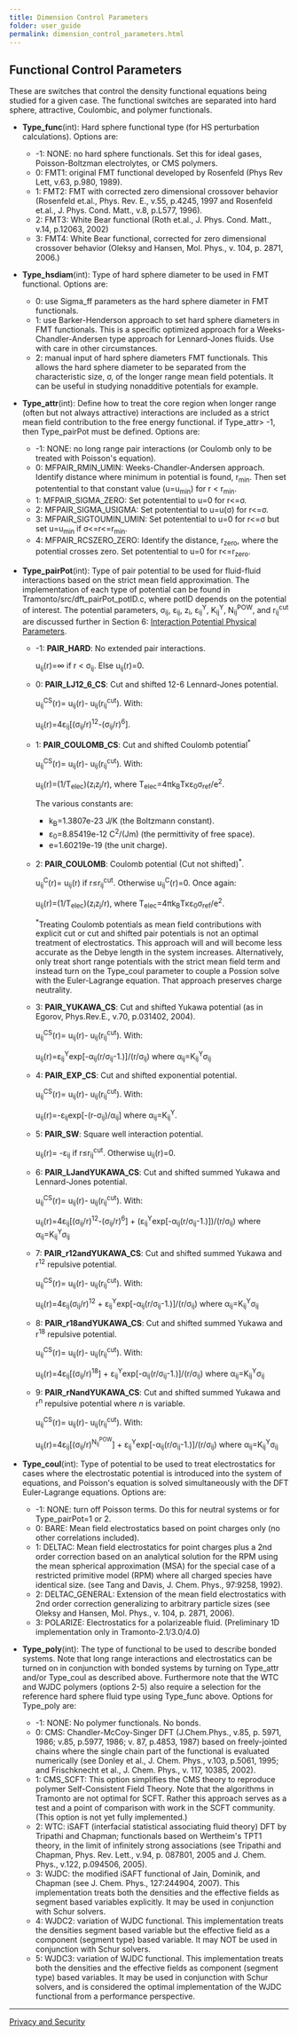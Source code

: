 ```yaml
---
title: Dimension Control Parameters
folder: user_guide
permalink: dimension_control_parameters.html
---
```


## Functional Control Parameters

These are switches that control the density functional equations being studied for a given case. The functional switches are separated into hard sphere, attractive, Coulombic, and polymer functionals.

*   **Type_func**(int): Hard sphere functional type (for HS perturbation calculations). Options are:
    *   -1: NONE: no hard sphere functionals. Set this for ideal gases, Poisson-Boltzman electrolytes, or CMS polymers.
    *   0: FMT1: original FMT functional developed by Rosenfeld (Phys Rev Lett, v.63, p.980, 1989).
    *   1: FMT2: FMT with corrected zero dimensional crossover behavior (Rosenfeld et.al., Phys. Rev. E., v.55, p.4245, 1997 and Rosenfeld et.al., J. Phys. Cond. Matt., v.8, p.L577, 1996).
    *   2: FMT3: White Bear functional (Roth et.al., J. Phys. Cond. Matt., v.14, p.12063, 2002)
    *   3: FMT4: White Bear functional, corrected for zero dimensional crossover behavior (Oleksy and Hansen, Mol. Phys., v. 104, p. 2871, 2006.)
*   **Type_hsdiam**(int): Type of hard sphere diameter to be used in FMT functional. Options are:
    *   0: use Sigma_ff parameters as the hard sphere diameter in FMT functionals.
    *   1: use Barker-Henderson approach to set hard sphere diameters in FMT functionals. This is a specific optimized approach for a Weeks-Chandler-Andersen type approach for Lennard-Jones fluids. Use with care in other circumstances.
    *   2: manual input of hard sphere diameters FMT functionals. This allows the hard sphere diameter to be separated from the characteristic size, σ, of the longer range mean field potentials. It can be useful in studying nonadditive potentials for example.
*   **Type_attr**(int): Define how to treat the core region when longer range (often but not always attractive) interactions are included as a strict mean field contribution to the free energy functional. if Type_attr> -1, then Type_pairPot must be defined. Options are:
    *   -1: NONE: no long range pair interactions (or Coulomb only to be treated with Poisson's equation).
    *   0: MFPAIR_RMIN_UMIN: Weeks-Chandler-Andersen approach. Identify distance where minimum in potential is found, r<sub>min</sub>. Then set potentential to that constant value (u=u<sub>min</sub>) for r < r<sub>min</sub>.
    *   1: MFPAIR_SIGMA_ZERO: Set potentential to u=0 for r<=σ\.
    *   2: MFPAIR_SIGMA_USIGMA: Set potentential to u=u(σ) for r<=σ\.
    *   3: MFPAIR_SIGTOUMIN_UMIN: Set potentential to u=0 for r<=σ but set u=u<sub>min</sub> if σ<=r<=r<sub>min</sub>.
    *   4: MFPAIR_RCSZERO_ZERO: Identify the distance, r<sub>zero</sub>, where the potential crosses zero. Set potentential to u=0 for r<=r<sub>zero</sub>.
*   **Type_pairPot**(int): Type of pair potential to be used for fluid-fluid interactions based on the strict mean field approximation. The implementation of each type of potential can be found in Tramonto/src/dft_pairPot_potID.c, where potID depends on the potential of interest. The potential parameters, σ<sub>ij</sub>, ε<sub>ij</sub>, z<sub>i</sub>, ε<sub>ij</sub><sup>Y</sup>, K<sub>ij</sub><sup>Y</sup>, N<sub>ij</sub><sup>POW</sup>, and r<sub>ij</sub><sup>cut</sup> are discussed further in Section 6: [Interaction Potential Physical Parameters](userguide_4.0/UG_sect6.html).
    *   -1: **PAIR_HARD**: No extended pair interactions.

        u<sub>ij</sub>(r)=∞ if r < σ<sub>ij</sub>. Else u<sub>ij</sub>(r)=0.

    *   0: **PAIR_LJ12_6_CS**: Cut and shifted 12-6 Lennard-Jones potential.

        u<sub>ij</sub><sup>CS</sup>(r)= u<sub>ij</sub>(r)- u<sub>ij</sub>(r<sub>ij</sub><sup>cut</sup>). With:

        u<sub>ij</sub>(r)=4ε<sub>ij</sub>[(σ<sub>ij</sub>/r)<sup>12</sup>-(σ<sub>ij</sub>/r)<sup>6</sup>].

    *   1: **PAIR_COULOMB_CS**: Cut and shifted Coulomb potential<sup>*</sup>

        u<sub>ij</sub><sup>CS</sup>(r)= u<sub>ij</sub>(r)- u<sub>ij</sub>(r<sub>ij</sub><sup>cut</sup>). With:

        u<sub>ij</sub>(r)=(1/T<sub>elec</sub>)(z<sub>i</sub>z<sub>j</sub>/r), where T<sub>elec</sub>=4πk<sub>B</sub>Tκε<sub>0</sub>σ<sub>ref</sub>/e<sup>2</sup>.

        The various constants are:

        *   k<sub>B</sub>=1.3807e-23 J/K (the Boltzmann constant).
        *   ε<sub>0</sub>=8.85419e-12 C<sup>2</sup>/(Jm) (the permittivity of free space).
        *   e=1.60219e-19 (the unit charge).
    *   2: **PAIR_COULOMB**: Coulomb potential (Cut not shifted)<sup>*</sup>.

        u<sub>ij</sub><sup>C</sup>(r)= u<sub>ij</sub>(r) if r≤r<sub>ij</sub><sup>cut</sup>. Otherwise u<sub>ij</sub><sup>C</sup>(r)=0\. Once again:

        u<sub>ij</sub>(r)=(1/T<sub>elec</sub>)(z<sub>i</sub>z<sub>j</sub>/r), where T<sub>elec</sub>=4πk<sub>B</sub>Tκε<sub>0</sub>σ<sub>ref</sub>/e<sup>2</sup>.

        <sup>*</sup>Treating Coulomb potentials as mean field contributions with explicit cut or cut and shifted pair potentials is not an optimal treatment of electrostatics. This approach will and will become less accurate as the Debye length in the system increases. Alternatively, only treat short range potentials with the strict mean field term and instead turn on the Type_coul parameter to couple a Possion solve with the Euler-Lagrange equation. That approach preserves charge neutrality.

    *   3: **PAIR_YUKAWA_CS**: Cut and shifted Yukawa potential (as in Egorov, Phys.Rev.E., v.70, p.031402, 2004).

        u<sub>ij</sub><sup>CS</sup>(r)= u<sub>ij</sub>(r)- u<sub>ij</sub>(r<sub>ij</sub><sup>cut</sup>). With:

        u<sub>ij</sub>(r)=ε<sub>ij</sub><sup>Y</sup>exp[-α<sub>ij</sub>(r/σ<sub>ij</sub>-1.)]/(r/σ<sub>ij</sub>) where α<sub>ij</sub>=K<sub>ij</sub><sup>Y</sup>σ<sub>ij</sub>

    *   4: **PAIR_EXP_CS**: Cut and shifted exponential potential.

        u<sub>ij</sub><sup>CS</sup>(r)= u<sub>ij</sub>(r)- u<sub>ij</sub>(r<sub>ij</sub><sup>cut</sup>). With:

        u<sub>ij</sub>(r)=-ε<sub>ij</sub>exp[-(r-σ<sub>ij</sub>)/α<sub>ij</sub>] where α<sub>ij</sub>=K<sub>ij</sub><sup>Y</sup>.

    *   5: **PAIR_SW**: Square well interaction potential.

        u<sub>ij</sub>(r)= -ε<sub>ij</sub> if r≤r<sub>ij</sub><sup>cut</sup>. Otherwise u<sub>ij</sub>(r)=0\.

    *   6: **PAIR_LJandYUKAWA_CS**: Cut and shifted summed Yukawa and Lennard-Jones potential.

        u<sub>ij</sub><sup>CS</sup>(r)= u<sub>ij</sub>(r)- u<sub>ij</sub>(r<sub>ij</sub><sup>cut</sup>). With:

        u<sub>ij</sub>(r)=4ε<sub>ij</sub>[(σ<sub>ij</sub>/r)<sup>12</sup>-(σ<sub>ij</sub>/r)<sup>6</sup>] + (ε<sub>ij</sub><sup>Y</sup>exp[-α<sub>ij</sub>(r/σ<sub>ij</sub>-1.)])/(r/σ<sub>ij</sub>) where α<sub>ij</sub>=K<sub>ij</sub><sup>Y</sup>σ<sub>ij</sub>

    *   7: **PAIR_r12andYUKAWA_CS**: Cut and shifted summed Yukawa and r<sup>12</sup> repulsive potential.

        u<sub>ij</sub><sup>CS</sup>(r)= u<sub>ij</sub>(r)- u<sub>ij</sub>(r<sub>ij</sub><sup>cut</sup>). With:

        u<sub>ij</sub>(r)=4ε<sub>ij</sub>(σ<sub>ij</sub>/r)<sup>12</sup> + ε<sub>ij</sub><sup>Y</sup>exp[-α<sub>ij</sub>(r/σ<sub>ij</sub>-1.)]/(r/σ<sub>ij</sub>) where α<sub>ij</sub>=K<sub>ij</sub><sup>Y</sup>σ<sub>ij</sub>

    *   8: **PAIR_r18andYUKAWA_CS**: Cut and shifted summed Yukawa and r<sup>18</sup> repulsive potential.

        u<sub>ij</sub><sup>CS</sup>(r)= u<sub>ij</sub>(r)- u<sub>ij</sub>(r<sub>ij</sub><sup>cut</sup>). With:

        u<sub>ij</sub>(r)=4ε<sub>ij</sub>[(σ<sub>ij</sub>/r)<sup>18</sup>] + ε<sub>ij</sub><sup>Y</sup>exp[-α<sub>ij</sub>(r/σ<sub>ij</sub>-1.)]/(r/σ<sub>ij</sub>) where α<sub>ij</sub>=K<sub>ij</sub><sup>Y</sup>σ<sub>ij</sub>

    *   9: **PAIR_rNandYUKAWA_CS**: Cut and shifted summed Yukawa and r<sup>n</sup> repulsive potential where _n_ is variable.

        u<sub>ij</sub><sup>CS</sup>(r)= u<sub>ij</sub>(r)- u<sub>ij</sub>(r<sub>ij</sub><sup>cut</sup>). With:

        u<sub>ij</sub>(r)=4ε<sub>ij</sub>[(σ<sub>ij</sub>/r)<sup>N<sub>ij</sub><sup>POW</sup></sup>] + ε<sub>ij</sub><sup>Y</sup>exp[-α<sub>ij</sub>(r/σ<sub>ij</sub>-1.)]/(r/σ<sub>ij</sub>) where α<sub>ij</sub>=K<sub>ij</sub><sup>Y</sup>σ<sub>ij</sub>

*   **Type_coul**(int): Type of potential to be used to treat electrostatics for cases where the electrostatic potential is introduced into the system of equations, and Poisson's equation is solved simultaneously with the DFT Euler-Lagrange equations. Options are:
    *   -1: NONE: turn off Poisson terms. Do this for neutral systems or for Type_pairPot=1 or 2.
    *   0: BARE: Mean field electrostatics based on point charges only (no other correlations included).
    *   1: DELTAC: Mean field electrostatics for point charges plus a 2nd order correction based on an analytical solution for the RPM using the mean spherical approximation (MSA) for the special case of a restricted primitive model (RPM) where all charged species have identical size. (see Tang and Davis, J. Chem. Phys., 97:9258, 1992).
    *   2: DELTAC_GENERAL: Extension of the mean field electrostatics with 2nd order correction generalizing to arbitrary particle sizes (see Oleksy and Hansen, Mol. Phys., v. 104, p. 2871, 2006).
    *   3: POLARIZE: Electrostatics for a polarizeable fluid. (Preliminary 1D implementation only in Tramonto-2.1/3.0/4.0)
*   **Type_poly**(int): The type of functional to be used to describe bonded systems. Note that long range interactions and electrostatics can be turned on in conjunction with bonded systems by turning on Type_attr and/or Type_coul as described above. Furthermore note that the WTC and WJDC polymers (options 2-5) also require a selection for the reference hard sphere fluid type using Type_func above. Options for Type_poly are:
    *   -1: NONE: No polymer functionals. No bonds.
    *   0: CMS: Chandler-McCoy-Singer DFT (J.Chem.Phys., v.85, p. 5971, 1986; v.85, p.5977, 1986; v. 87, p.4853, 1987) based on freely-jointed chains where the single chain part of the functional is evaluated numerically (see Donley et al., J. Chem. Phys., v.103, p.5061, 1995; and Frischknecht et al., J. Chem. Phys., v. 117, 10385, 2002).
    *   1: CMS_SCFT: This option simplifies the CMS theory to reproduce polymer Self-Consistent Field Theory. Note that the algorithms in Tramonto are not optimal for SCFT. Rather this approach serves as a test and a point of comparison with work in the SCFT community. (This option is not yet fully implemented.)
    *   2: WTC: iSAFT (interfacial statistical associating fluid theory) DFT by Tripathi and Chapman; functionals based on Wertheim's TPT1 theory, in the limit of infinitely strong associations (see Tripathi and Chapman, Phys. Rev. Lett., v.94, p. 087801, 2005 and J. Chem. Phys., v.122, p.094506, 2005).
    *   3: WJDC: the modified iSAFT functional of Jain, Dominik, and Chapman (see J. Chem. Phys., 127:244904, 2007). This implementation treats both the densities and the effective fields as segment based variables explicitly. It may be used in conjunction with Schur solvers.
    *   4: WJDC2: variation of WJDC functional. This implementation treats the densities segment based variable but the effective field as a component (segment type) based variable. It may NOT be used in conjunction with Schur solvers.
    *   5: WJDC3: variation of WJDC functional. This implementation treats both the densities and the effective fields as component (segment type) based variables. It may be used in conjunction with Schur solvers, and is considered the optimal implementation of the WJDC functional from a performance perspective.
    
***

<a href="http://www.sandia.gov/general/privacy-security/index.html">Privacy and Security</a>     